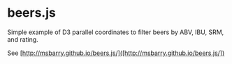 beers.js
========
Simple example of D3 parallel coordinates to filter beers by ABV, IBU, SRM, and rating.

See [http://msbarry.github.io/beers.js/]([http://msbarry.github.io/beers.js/])
